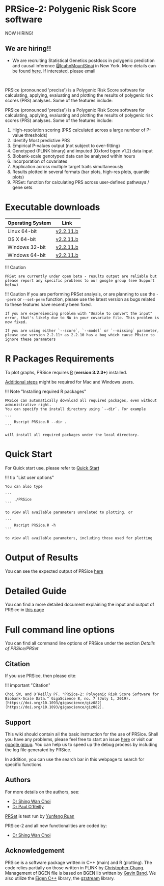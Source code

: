 <h1>PRSice-2: Polygenic Risk Score software</h1>

<div class="admonition announcement">
<p class="admonition-title">NOW HIRING!</p>
<p></p><h2>We are hiring!!</h2><p></p>
<ul>
<li>We are recruiting Statistical Genetics postdocs in polygenic prediction and causal inference <a href="https://twitter.com/IcahnMountSinai">@IcahnMountSinai</a> in New York.
More details can be found <a href="http://pauloreilly.info">here</a>. If interested, please email 
<a href="#" class="cryptedmail"
   data-name="paul.oreilly"
   data-domain="mssm"
   data-tld="edu"
   onclick="window.location.href = 'mailto:' + this.dataset.name + '@' + this.dataset.domain + '.' + this.dataset.tld; return false;"></a>
</li>
</ul>
</div>
</br>

PRSice (pronounced 'precise') is a Polygenic Risk Score software for calculating, applying, evaluating and plotting the results of polygenic risk scores (PRS) analyses. Some of the features include:


PRSice (pronounced 'precise') is a Polygenic Risk Score software for calculating, applying, evaluating and plotting the results of polygenic risk scores (PRS) analyses. Some of the features include:

1. High-resolution scoring (PRS calculated across a large number of P-value thresholds)
2. Identify Most predictive PRS
3. Empirical P-values output (not subject to over-fitting)
4. Genotyped (PLINK binary) and imputed (Oxford bgen v1.2) data input
5. Biobank-scale genotyped data can be analysed within hours
6. Incorporation of covariates
7. Application across multiple target traits simultaneously
8. Results plotted in several formats (bar plots, high-res plots, quantile plots)
9. PRSet: function for calculating PRS across user-defined pathways / gene sets

# Executable downloads
| Operating System | Link |
| -----------------|:----:|
| Linux 64-bit | [v2.2.11.b](https://github.com/choishingwan/PRSice/releases/download/2.2.11/PRSice_linux.nightly.zip) |
| OS X 64-bit | [v2.2.11.b](https://github.com/choishingwan/PRSice/releases/download/2.2.11/PRSice_mac.nightly.zip) |
| Windows 32-bit | [v2.2.11.b](https://github.com/choishingwan/PRSice/releases/download/2.2.11/PRSice_win32.nightly.zip) |
| Windows 64-bit | [v2.2.11.b](https://github.com/choishingwan/PRSice/releases/download/2.2.11/PRSice_win64.nightly.zip) |

!!! Caution 

    PRSet are currently under open beta - results output are reliable but please report any specific problems to our google group (see Support below)

!!! Caution
	If you are performing PRSet analysis, or are planning to use the `--perm` or `--set-perm` function, please use the latest version as bugs related to these features have recently been fixed.

	If you are expereiencing problem with "Unable to convert the input" error, that's likely due to NA in your covariate file. This problem is now fixed. 

	If you are using either `--score`, `--model` or `--missing` parameter, please use version 2.2.11+ as 2.2.10 has a bug which cause PRsice to ignore these parameters

# R Packages Requirements

To plot graphs, PRSice requires [R](https://www.r-project.org/) (**version 3.2.3+**) installed.

[Additional steps](extra_steps.md) might be required for Mac and Windows users.

!!! Note "Installing required R packages" 

    PRSice can automatically download all required packages, even without administrative right.
    You can specify the install directory using `--dir`. For example

    ```
        Rscript PRSice.R --dir .
    ```

    will install all required packages under the local directory.

# Quick Start
For Quick start use, please refer to [Quick Start](quick_start.md)

!!! tip "List user options"

    You can also type

    ```
        ./PRSice
    ```

    to view all available parameters unrelated to plotting, or

    ```
        Rscript PRSice.R -h
    ```

    to view all available parameters, including those used for plotting

# Output of Results
You can see the expected output of PRSice [here](step_by_step.md#output-of-results)

# Detailed Guide
You can find a more detailed document explaining the input and output of PRSice in [this page](step_by_step.md)

# Full command line options
You can find all command line options of PRSice under the section *Details of PRSice/PRSet*

## Citation
If you use PRSice, then please cite:

!!! important "Citation"

	Choi SW, and O’Reilly PF. "PRSice-2: Polygenic Risk Score Software for Biobank-Scale Data." GigaScience 8, no. 7 (July 1, 2019). [https://doi.org/10.1093/gigascience/giz082](https://doi.org/10.1093/gigascience/giz082).


## Support
This wiki should contain all the basic instruction for the use of PRSice.
Shall you have any problems, please feel free to start an issue [here](https://github.com/choishingwan/PRSice/issues) or visit our [google group](https://groups.google.com/forum/#!forum/prsice).
You can help us to speed up the debug process by including the log file generated by PRSice.

In addition, you can use the search bar in this webpage to search for specific functions. 

## Authors
For more details on the authors, see:

- [Dr Shing Wan Choi](https:choishingwan.github.io)
- [Dr Paul O'Reilly](http://www.pauloreilly.info/)

[PRSet](prset_detail.md) is test run by [Yunfeng Ruan](https://www.researchgate.net/profile/Yunfeng_Ruan2)

PRSice-2 and all new functionalities are coded by:

- [Dr Shing Wan Choi](https://choishingwan.github.io)


## Acknowledgement
PRSice is a software package written in C++ (main) and R (plotting).
The code relies partially on those written in PLINK by [Christopher Chang](https://www.cog-genomics.org/software).
Management of BGEN file is based on BGEN lib written by [Gavin Band](https://bitbucket.org/gavinband/bgen).
We also utilize the [Eigen C++](https://eigen.tuxfamily.org) library, the [gzstream](http://www.cs.unc.edu/Research/compgeom/gzstream/) library. 

